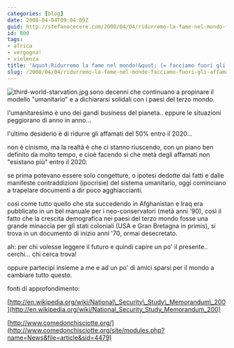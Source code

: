 ```yaml
---
categories: [blog]
date: 2008-04-04T09:04:09Z
guid: http://stefanocecere.com/2008/04/04/ridurremo-la-fame-nel-mondo-facciamo-fuori-gli-affamati/
id: 800
tags:
- africa
- vergogna!
- violenza
title: '&quot;Ridurremo la fame nel mondo!&quot; (= facciamo fuori gli affamati!)'
slug: /2008/04/04/ridurremo-la-fame-nel-mondo-facciamo-fuori-gli-affamati/
---
```


<img src='http://stefanocecere.com/wp-content/uploads/sites/3/2008/04/third-world-starvation.thumbnail.jpg' alt='third-world-starvation.jpg' align="left" />sono decenni che continuano a propinare il modello "umanitario" e a dichiararsi solidali con i paesi del terzo mondo.
  
l'umanitaresimo è uno dei gandi business del pianeta.. eppure le situazioni peggiorano di anno in anno…

l'ultimo desiderio è di ridurre gli affamati del 50% entro il 2020…

non è cinismo, ma la realtà è che ci stanno riuscendo, con un piano ben definito da molto tempo, e cioè facendo sì che metà degli affamati non "esistano più" entro il 2020.
  
se prima potevano essere solo congetture, o ipotesi dedotte dai fatti e dalle manifeste contraddizioni (ipocrisie) del sistema umanitario, oggi cominciano a trapelare documenti a dir poco agghiaccianti.

così come tutto quello che sta succedendo in Afghanistan e Iraq era pubblicato in un bel manuale per i neo-conservatori (metà anni '90), così il fatto che la crescita demografica nei paesi del terzo mondo fosse una grande minaccia per gli stati coloniali (USA e Gran Bretagna in primis), si trova in un documento di inizio anni '70, ormai desecretato.

ah: per chi volesse leggere il futuro e quindi capire un po' il presente.. cerchi… chi cerca trova!
  
oppure partecipi insieme a me e ad un po' di amici sparsi per il mondo a cambiare tutto questo.

fonti di approfondimento:
  
[http://en.wikipedia.org/wiki/National\_Security\_Study\_Memorandum\_200](http://en.wikipedia.org/wiki/National_Security_Study_Memorandum_200)
  
[http://www.comedonchisciotte.org/](http://www.comedonchisciotte.org/site/modules.php?name=News&file=article&sid=4479)